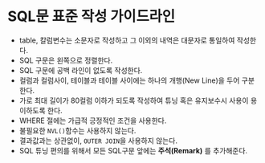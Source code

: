# SQL문 표준 작성 가이드라인

* table, 칼럼변수는 소문자로 작성하고 그 이외의 내역은 대문자로 통일하여 작성한다.<br>
* SQL 구문은 왼쪽으로 정렬한다.<br>
* SQL 구문에 공백 라인이 없도록 작성한다.<br>
* 컬럼과 컬럼사이, 테이블과 테이블 사이에는 하나의 개행(New Line)을 두어 구분한다.<br>
* 가로 최대 길이가 80컬럼 이하가 되도록 작성하여 튜닝 혹은 유지보수시 사용이 용이하도록 한다.<br>
* WHERE 절에는 가급적 긍정적인 조건을 사용한다.<br>
* 불필요한 `NVL()`함수는 사용하지 않는다.<br>
* 결과값과는 상관없이, `OUTER JOIN`을 사용하지 않는다.<br>
* SQL 튜닝 편의를 위해서 모든 SQL구문 앞에는 **주석(Remark)** 를 추가해준다.
